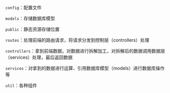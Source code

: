 `config`：配置文件

`models`：存储数据库模型

`public`：静态资源存储位置

`routes`：处理前端的路由请求，将请求分发到控制层（controllers）处理

`controllers`：拿到前端数据，对数据进行拆解加工，对拆解后的数据调用数据层（services）处理，最后返回数据

`services`：对拿到的数据进行运算、引用数据库模型（models）进行数据库操作等

`util`：各种组件